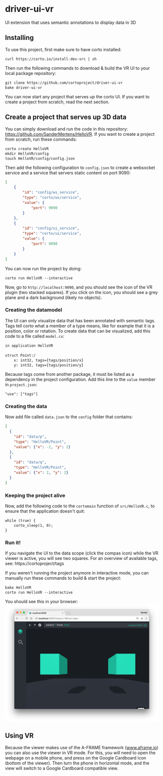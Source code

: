 # driver-ui-vr
UI extension that uses semantic annotations to display data in 3D

## Installing
To use this project, first make sure to have corto installed:
```
curl https://corto.io/install-dev-src | sh
```

Then run the following commands to download & build the VR UI to your local package repository:
```
git clone https://github.com/cortoproject/driver-ui-vr
bake driver-ui-vr
```

You can now start any project that serves up the corto UI. If you want to create a project from scratch, read the next section.

## Create a project that serves up 3D data
You can simply download and run the code in this repository: https://github.com/SanderMertens/HelloVR.
If you want to create a project from scratch, run these commands:
```
corto create HelloVR
mkdir HelloVR/config
touch HelloVR/config/config.json
```
Then add the following configuration to `config.json` to create a websocket service and a service that servers static content on port 9090:
```json
[
    {
        "id": "config/ws_service",
        "type": "corto/ws/service",
        "value": {
            "port": 9090
        }
    },
    {
        "id": "config/ui_service",
        "type": "corto/ui/service",
        "value": {
            "port": 9090
        }
    }
]
```
You can now run the project by doing:
```
corto run HelloVR --interactive
```
Now, go to `http://localhost:9090`, and you should see the icon of the VR plugin (two stacked squares). If you click on the icon, you should see a grey plane and a dark background (likely no objects).

### Creating the datamodel
The UI can only visualize data that has been annotated with semantic tags. Tags tell corto what a member of a type means, like for example that it is a position, color or rotation. To create data that can be visualized, add this code to a file called `model.cx`:
```
in application HelloVR

struct Point:/
    x: int32, tags={tags/position/x}
    y: int32, tags={tags/position/y}
```
Because tags come from another package, it must be listed as a dependency in the project configuration. Add this line to the `value` member in `project.json`:
```
"use": ["tags"]
```

### Creating the data
Now add file called `data.json` to the `config` folder that contains:
```json
[
  {
    "id": "data/p",
    "type": "HelloVR/Point",
    "value": {"x": -2, "y": 2}
  },
  {
    "id": "data/q",
    "type": "HelloVR/Point",
    "value": {"x": 2, "y": 2}
  }
]
```

### Keeping the project alive
Now, add the following code to the `cortomain` function of `src/HelloVR.c`, to ensure that the application doesn't quit:
```
while (true) {
    corto_sleep(1, 0);
}
```

### Run it!
If you navigate the UI to the data scope (click the compas icon) while the VR viewer is active, you will see two squares. For an overview of available tags, see: https://cortoproject/tags

If you weren't running the project anymore in interactive mode, you can manually run these commands to build & start the project:
```
bake HelloVR
corto run HelloVR --interactive
```

You should see this in your browser:
![screenshot](images/screenshot.png)

## Using VR
Because the viewer makes use of the A-FRAME framework (www.aframe.io) you can also use the viewer in VR mode. For this, you will need to open the webpage on a mobile phone, and press on the Google Cardboard icon (bottom of the viewer). Then turn the phone in horizontal mode, and the view will switch to a Google Cardboard compatible view.

